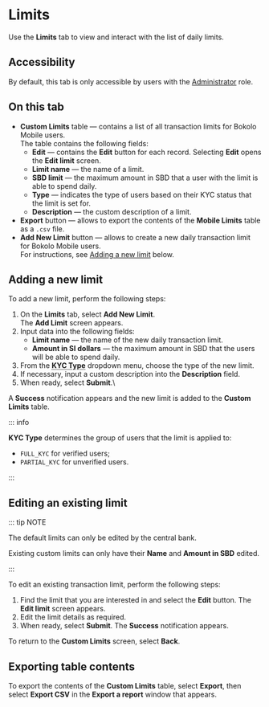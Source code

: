 # Limits

Use the **Limits** tab to view and interact with the list of daily limits.

## Accessibility

By default, this tab is only accessible by users with the [Administrator](../roles.md#administrator) role.

## On this tab

- **Custom Limits** table — contains a list of all transaction limits for Bokolo Mobile users.\
  The table contains the following fields:
  - **Edit** — contains the **Edit** button for each record. Selecting **Edit** opens the **Edit limit** screen.
  - **Limit name** — the name of a limit.
  - **SBD limit** — the maximum amount in SBD that a user with the limit is able to spend daily.
  - **Type** — indicates the type of users based on their KYC status that the limit is set for.
  - **Description** — the custom description of a limit.
- **Export** button — allows to export the contents of the **Mobile Limits** table as a `.csv` file.
- **Add New Limit** button — allows to create a new daily transaction limit for Bokolo Mobile users.\
  For instructions, see [Adding a new limit](#adding-a-new-limit) below.

## Adding a new limit

To add a new limit, perform the following steps:
1. On the **Limits** tab, select **Add New Limit**.\
   The **Add Limit** screen appears.
2. Input data into the following fields:
   - **Limit name** — the name of the new daily transaction limit.
   - **Amount in SI dollars** — the maximum amount in SBD that the users will be able to spend daily.
3. From the <abbr title="See INFO below">**KYC Type**</abbr> dropdown menu, choose the type of the new limit.
4. If necessary, input a custom description into the **Description** field.
5. When ready, select **Submit**.\

A **Success** notification appears and the new limit is added to the **Custom Limits** table.

::: info

**KYC Type** determines the group of users that the limit is applied to:
- `FULL_KYC` for verified users;
- `PARTIAL_KYC` for unverified users.

:::

## Editing an existing limit

::: tip NOTE

The default limits can only be edited by the central bank.

Existing custom limits can only have their **Name** and **Amount in SBD** edited.

:::

To edit an existing transaction limit, perform the following steps:
1. Find the limit that you are interested in and select the **Edit** button. The **Edit limit** screen appears.
2. Edit the limit details as required.
3. When ready, select **Submit**. The **Success** notification appears.

To return to the **Custom Limits** screen, select **Back**.

## Exporting table contents

To export the contents of the **Custom Limits** table, select **Export**, then select **Export CSV** in the **Export a report** window that appears.
